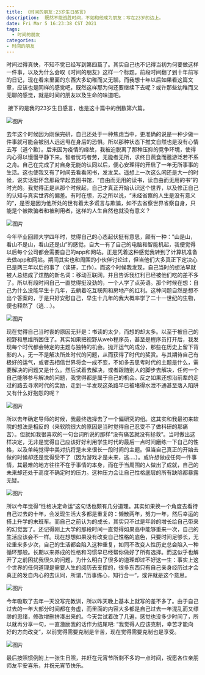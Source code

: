 ```yaml
---
title: 《时间的朋友:23岁生日感言》
description:  既然不能战胜时间，不如和他成为朋友：写在23岁的边上。
date: Fri Mar 5 16:23:38 CST 2021
tags:
  - 时间的朋友
categories:
- 时间的朋友
---
```


   时间过得真快，不知不觉已经写到第四篇了。其实自己也不记得当初为何要做这样一件事，以及为什么会取《时间的朋友》这样一个标题。前段时间翻了到十年前写的日记，现在看来里面的东西大多幼稚而又无聊。而我想十年以后如果看这篇文章，应该也是同样的感觉吧，既然这样那为何还要继续下去呢？或许那些幼稚而又无聊的感觉，就是时间的朋友以及生命的味道吧。

​	接下的是我的23岁生日感言，也是这十篇中的倒数第六篇。

![图片](http://img.jackdu.cn/%E6%97%B6%E9%97%B4%E7%9A%84%E6%9C%8B%E5%8F%8B23/1.jpg)

​     去年这个时候因为刚保完研，自己还处于一种焦虑当中，更准确的说是一种少做一件事就可能会被别人远远甩在身后的恐惧。所以那种状态下推文自然也是没有心情去写（道个歉）。后来因为疫情的缘故，我被迫脱离了那种压抑的竞争环境，使得内心得以慢慢平静下来。智者忧巧者劳，无能者无所，求终日蔬食而遨游泛若不系之舟。自己在完成了对自身无能的认同以后，便心安理得的开启了一年无所事事的生活。这也使我又有了时间去看看闲书，发发呆。遥想上一次这么闲还是大一的时候，说实话挺怀念那段早起去图书馆，“自由而无用的读书，读自由而无用的书”的时光的。我觉得正是从那个时候起，自己才真正开始认识这个世界，以及修正自己的认知与真实世界的偏差。有时在想，苏之所以说，“未经省察的人生是没有意义的“，是否是因为他所处的世有着太多谎言与欺骗，如不去省察世界省察自身，只能是个被欺骗者和被利用者，这样的人生自然也就没有意义？

![图片](http://img.jackdu.cn/%E6%97%B6%E9%97%B4%E7%9A%84%E6%9C%8B%E5%8F%8B23/2.jpg) 

​    今年毕业回顾大学四年时，觉得自己的心态起伏挺有意思，颇有一种：”山是山，看山不是山，看山还是山”的感觉。自大一有了自己的电脑和智能机起，我便觉得以后每个公司都会需要自己的app和网站。正是凭着这种感觉我转到了计算机准备去做app和网站。期间其实也和周围的小伙伴讨论过，但当他们大多真正下定决心已是两三年以后的事了（读研，工作）。而这个时候我发现，自己当时的想法早就被人总结成了炫酷的新名词：移动互联网，并且告诉我红利已经被他们吃的差不多了。所以有段时间自己一直觉得挺没劲的，一个人学了点英语。那个时候在想：自己为什么没能早生十几年，去躺着吃互联网和房地产的红利。这种问题自然是想不出个答案的，于是只好安慰自己，早生十几年的我大概率学了二十一世纪的生物，便也释然了（逃....）。

![图片](http://img.jackdu.cn/%E6%97%B6%E9%97%B4%E7%9A%84%E6%9C%8B%E5%8F%8B23/3.jpg)

​    现在觉得自己当时丧的原因无非是：书读的太少，而想的却太多。以至于被自己的视野和思维所困住了。其实如果把视野从web程序员，甚至是程序员打开后，我发现每个时代都会特定的主题与独特的机会。抛开运气的成分，那些在历史上留下背影的人，无一不是解决所处时代的问题，从而获得了时代的奖赏。与其期待自己有极好的运气，或者去相信世界将会一成不变，不如多去思考时代的主题是什么，需要解决的问题又是什么。然后试着去解决，或者跟随别人的脚步去解决，任何一个自己能够参与解决的问题，我觉得都是属于自己的机会。反之如果还想沿前辈的走过的路去寻求时代的奖励，走到一半发现这条路早已被堵得水泄不通甚至落入陷阱又有什么好抱怨的呢？

![图片](http://img.jackdu.cn/%E6%97%B6%E9%97%B4%E7%9A%84%E6%9C%8B%E5%8F%8B23/4.jpg)

​     所以去年确定导师的时候，我最终选择去了一个偏研究的组。这其实和我最初来软院的想法是相反的（来软院很大的原因是当时觉得自己忍受不了做科研的那痛苦）。但就如我很喜欢的一句台词所说的那样“没有痛苦就没有拯救”。当时做出这样决定，无非是觉得自己应该好好利用学生时代的最后一点时间磨练一下自己的性格，以及单纯觉得中美对抗将是未来很长一段时间的主题。但当自己真正的开始去做的时候却还是觉得受不了（因为游戏才是未来，逃....）。或许想做成任何一件事情，其最难的地方往往不在于事情的本身，而在于当周围的人做出了成就，自己的未来却还处于高度不确定时的压力。这种压力会让自己性格底层的所有缺陷都暴露无疑。

![图片](http://img.jackdu.cn/%E6%97%B6%E9%97%B4%E7%9A%84%E6%9C%8B%E5%8F%8B23/5.jpg)

​    所以今年觉得“性格决定命运“这句话也颇有几分道理。其实如果换一个角度去看待自己过去的十年，会发现生活大多都是重复的：懒散两年，努力一年，然后幸运的搭上升学的末班车。而自己之前认为的成长，其实只不过是年龄的增长给自己带来的幻觉罢了。还记得刚上大学的那段时间一直觉得如果高中能够重来一次，自己的生活应该会不一样。现在想想如果没有改变自己性格的底色，只要时间足够长，无论重来多少次，自己的生活都会陷入这种重复，如同不改变人性历史总会陷入一种循环那般。长期以来养成的性格和习惯早已经帮你做好了所有选择。而这似乎也解开了之前困扰我很久的问题，为什么明白了很多的道理却过不好这一生：事实上这个世界的任何道理是需要人生的阅历去支撑的，很多东西只有自己亲身经历过才会真正的发自内心的去认同，所谓，”历事练心，知行合一“，或许就是这个意思。

![图片](http://img.jackdu.cn/%E6%97%B6%E9%97%B4%E7%9A%84%E6%9C%8B%E5%8F%8B23/6.jpg)

​    今年吸取了去年一天没写完教训，所以昨天晚上基本上就写的差不多了。由于自己过去的一年大部分时间都在务虚，而里面的内容大多都是自己过去一年混乱而又缥缈的思绪，修改增删拼凑出来的。今天尝试着改了几遍，感觉也没多少时间了，所以就再分享一句，一直激励我的话作为结尾吧: “我觉得人应该克制，幸苦才能向好的方向改变”，以前觉得需要克制是辛苦，现在觉得需要克制也是享受。

![图片](http://img.jackdu.cn/%E6%97%B6%E9%97%B4%E7%9A%84%E6%9C%8B%E5%8F%8B23/7.jpg)

最后按照惯例附上一张生日照，并赶在元宵节所剩不多的一点时间，祝愿各位亲朋师友平安喜乐，并祝元宵节快乐。